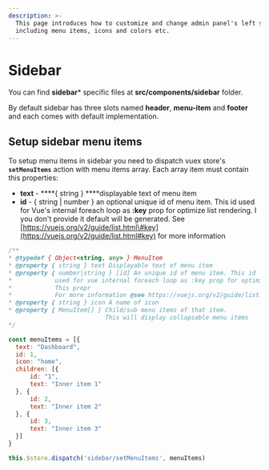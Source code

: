 ```yaml
---
description: >-
  This page introduces how to customize and change admin panel's left sidebar
  including menu items, icons and colors etc.
---
```


# Sidebar

You can find **sidebar**\* specific files at **src/components/sidebar** folder.  
  
By default sidebar has three slots named **header**, **menu-item** and **footer** and each comes with default implementation.

## Setup sidebar menu items

To setup menu items in sidebar you need to dispatch vuex store's **`setMenuItems`** action with menu items array. Each array item must contain this properties:

* **text** -  ****{ string } ****displayable text of menu item
* **id** - { string \| number } an optional unique id of menu item. This id used for Vue's internal        foreach loop as **:key** prop for optimize list rendering. I you don't provide it default will be generated. See [https://vuejs.org/v2/guide/list.html\#key](https://vuejs.org/v2/guide/list.html#key) for more information

```javascript
/**
* @typedef { Object<string, any> } MenuItem
* @property { string } text Displayable text of menu item
* @property { number|string } [id] An unique id of menu item. This id 
*            used for vue internal foreach loop as :key prop for optimize list rendering.
*            This propr
*            For more information @see https://vuejs.org/v2/guide/list.html#key
* @property { string } icon A name of icon
* @property { MenuItem[] } Child/sub menu items of that item. 
                           This will display collapsable menu items
*/

const menuItems = [{
  text: "Dashboard",
  id: 1,
  icon: "home",
  children: [{
      id: "1",
      text: "Inner item 1"
  }, {
      id: 2,
      text: "Inner item 2"
  }, {
      id: 3,
      text: "Inner item 3"
  }]
}

this.$store.dispatch('sidebar/setMenuItems', menuItems)
```


